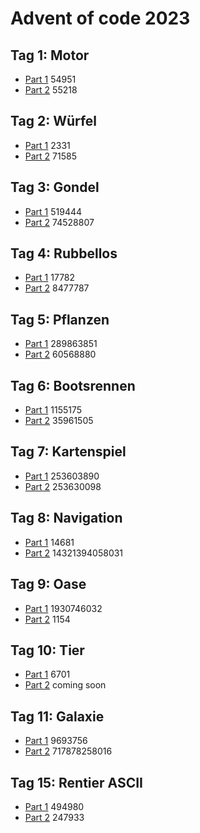 # Advent of code 2023
## Tag 1: Motor
- [Part 1](https://github.com/webnina/advent-of-code-2023/blob/main/tag-1/tag_1-1.js)
  54951
- [Part 2](https://github.com/webnina/advent-of-code-2023/blob/main/tag-1/tag_1-2.js)
  55218
## Tag 2: Würfel
- [Part 1](https://github.com/webnina/advent-of-code-2023/blob/main/tag-2/tag_2-1.js)
  2331
- [Part 2](https://github.com/webnina/advent-of-code-2023/blob/main/tag-2/tag_2-2.js)
  71585
## Tag 3: Gondel
- [Part 1](https://github.com/webnina/advent-of-code-2023/blob/main/tag-3/tag_3-1.js)
  519444
- [Part 2](https://github.com/webnina/advent-of-code-2023/blob/main/tag-3/tag_3-2.js)
  74528807
## Tag 4: Rubbellos
- [Part 1](https://github.com/webnina/advent-of-code-2023/blob/main/tag-4/tag_4-1.js)
  17782
- [Part 2](https://github.com/webnina/advent-of-code-2023/blob/main/tag-4/tag_4-2.js)
  8477787
## Tag 5: Pflanzen
- [Part 1](https://github.com/webnina/advent-of-code-2023/blob/main/tag-5/tag_5-1.js)
  289863851
- [Part 2](https://github.com/webnina/advent-of-code-2023/blob/main/tag-5/tag_5-2.js)
  60568880
## Tag 6: Bootsrennen
- [Part 1](https://github.com/webnina/advent-of-code-2023/blob/main/tag-6/tag_6-1.js)
  1155175
- [Part 2](https://github.com/webnina/advent-of-code-2023/blob/main/tag-6/tag_6-2.js)
  35961505
## Tag 7: Kartenspiel
- [Part 1](https://github.com/webnina/advent-of-code-2023/blob/main/tag-7/tag_7-1.js)
  253603890
- [Part 2](https://github.com/webnina/advent-of-code-2023/blob/main/tag-7/tag_7-2.js)
  253630098
## Tag 8: Navigation
- [Part 1](https://github.com/webnina/advent-of-code-2023/blob/main/tag-8/tag_8-1.js)
  14681
- [Part 2](https://github.com/webnina/advent-of-code-2023/blob/main/tag-8/tag_8-2.js)
  14321394058031
## Tag 9: Oase
- [Part 1](https://github.com/webnina/advent-of-code-2023/blob/main/tag-9/tag_9-1.js)
  1930746032
- [Part 2](https://github.com/webnina/advent-of-code-2023/blob/main/tag-9/tag_9-2.js)
  1154
## Tag 10: Tier
- [Part 1](https://github.com/webnina/advent-of-code-2023/blob/main/tag-10/tag_10-1.js)
  6701
- [Part 2](https://github.com/webnina/advent-of-code-2023/blob/main/tag-10/tag_10-2.js)
  coming soon

## Tag 11: Galaxie
- [Part 1](https://github.com/webnina/advent-of-code-2023/blob/main/tag-11/tag_11-1.js)
  9693756
- [Part 2](https://github.com/webnina/advent-of-code-2023/blob/main/tag-11/tag_11-2.js)
  717878258016

## Tag 15: Rentier ASCII
- [Part 1](https://github.com/webnina/advent-of-code-2023/blob/main/tag-15/tag_15-1.js)
  494980
- [Part 2](https://github.com/webnina/advent-of-code-2023/blob/main/tag-15/tag_15-2.js)
  247933
